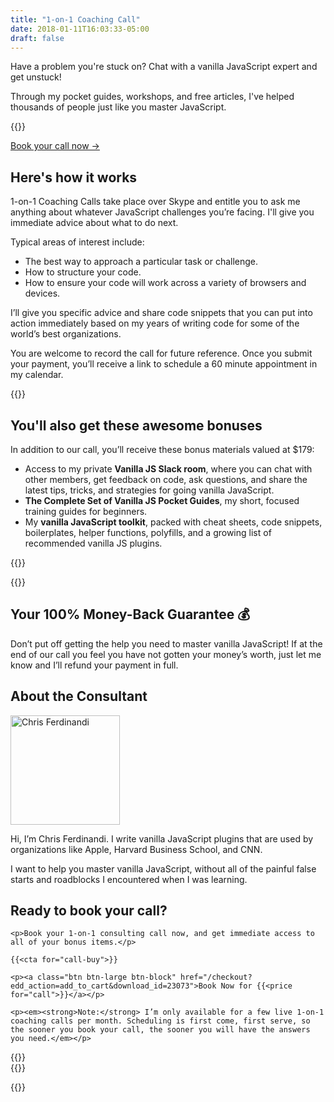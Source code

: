 ```yaml
---
title: "1-on-1 Coaching Call"
date: 2018-01-11T16:03:33-05:00
draft: false
---
```


Have a problem you're stuck on? Chat with a vanilla JavaScript expert and get unstuck!

Through my pocket guides, workshops, and free articles, I've helped thousands of people just like you master JavaScript.

{{<cta for="call">}}

<a class="btn" href="#ready-to-buy">Book your call now &rarr;</a>

## Here's how it works

1-on-1 Coaching Calls take place over Skype and entitle you to ask me anything about whatever JavaScript challenges you’re facing. I'll give you immediate advice about what to do next.

Typical areas of interest include:

- The best way to approach a particular task or challenge.
- How to structure your code.
- How to ensure your code will work across a variety of browsers and devices.

I’ll give you specific advice and share code snippets that you can put into action immediately based on my years of writing code for some of the world’s best organizations.

You are welcome to record the call for future reference. Once you submit your payment, you’ll receive a link to schedule a 60 minute appointment in my calendar.

<div class="padding-top-large padding-bottom-large">{{<testimonial for="alexMuraro" photo="true">}}</div>

## You'll also get these awesome bonuses

In addition to our call, you’ll receive these bonus materials valued at $179:

- Access to my private **Vanilla JS Slack room**, where you can chat with other members, get feedback on code, ask questions, and share the latest tips, tricks, and strategies for going vanilla JavaScript.
- **The Complete Set of Vanilla JS Pocket Guides**, my short, focused training guides for beginners.
- My **vanilla JavaScript toolkit**, packed with cheat sheets, code snippets, boilerplates, helper functions, polyfills, and a growing list of recommended vanilla JS plugins.

{{<bonuses-special>}}

<div class="padding-top-large padding-bottom-large">{{<testimonial for="patriciaParker" photo="true">}}</div>

## Your 100% Money-Back Guarantee &#x1f4b0;

Don’t put off getting the help you need to master vanilla JavaScript! If at the end of our call you feel you have not gotten your money’s worth, just let me know and I’ll refund your payment in full.

## About the Consultant

<div class="clearfix margin-bottom"><img src="/img/chris-ferdinandi-high-res.jpg" alt="Chris Ferdinandi" width="175" height="175" class="img-circle alignleft margin-bottom">

Hi, I’m Chris Ferdinandi. I write vanilla JavaScript plugins that are used by organizations like Apple, Harvard Business School, and CNN.

I want to help you master vanilla JavaScript, without all of the painful false starts and roadblocks I encountered when I was learning.</div>

<div class="callout" id="ready-to-buy">
	<h2>Ready to book your call?</h2>

	<p>Book your 1-on-1 consulting call now, and get immediate access to all of your bonus items.</p>

	{{<cta for="call-buy">}}

	<p><a class="btn btn-large btn-block" href="/checkout?edd_action=add_to_cart&download_id=23073">Book Now for {{<price for="call">}}</a></p>

	<p><em><strong>Note:</strong> I’m only available for a few live 1-on-1 coaching calls per month. Scheduling is first come, first serve, so the sooner you book your call, the sooner you will have the answers you need.</em></p>
</div>

<div class="padding-top-large padding-bottom">{{<testimonial for="kb" photo="true">}}</div>

<div class="padding-bottom-large">{{<testimonial for="mojtabaSeyedi" photo="true">}}</div>

{{<not-ready-yet>}}